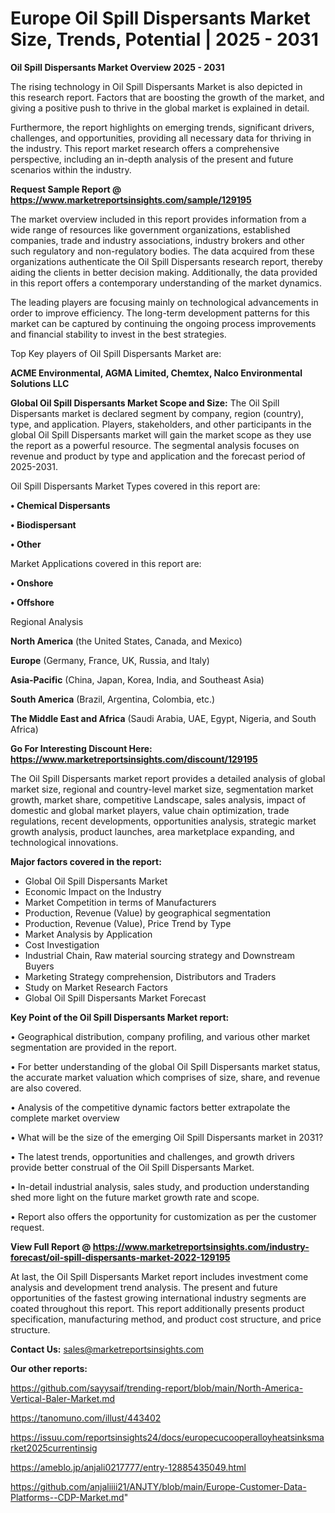 # Europe Oil Spill Dispersants Market Size, Trends, Potential | 2025 - 2031

<Strong> Oil Spill Dispersants Market Overview 2025 - 2031</strong>

The rising technology in Oil Spill Dispersants Market is also depicted in this research report. Factors that are boosting the growth of the market, and giving a positive push to thrive in the global market is explained in detail.

Furthermore, the report highlights on emerging trends, significant drivers, challenges, and opportunities, providing all necessary data for thriving in the industry. This report market research offers a comprehensive perspective, including an in-depth analysis of the present and future scenarios within the industry.

<strong>Request Sample Report @ <a href=https://www.marketreportsinsights.com/sample/129195>https://www.marketreportsinsights.com/sample/129195</a></strong>

The market overview included in this report provides information from a wide range of resources like government organizations, established companies, trade and industry associations, industry brokers and other such regulatory and non-regulatory bodies. The data acquired from these organizations authenticate the Oil Spill Dispersants research report, thereby aiding the clients in better decision making. Additionally, the data provided in this report offers a contemporary understanding of the market dynamics.

The leading players are focusing mainly on technological advancements in order to improve efficiency. The long-term development patterns for this market can be captured by continuing the ongoing process improvements and financial stability to invest in the best strategies.

Top Key players of Oil Spill Dispersants Market are:

<strong>ACME Environmental, AGMA Limited, Chemtex, Nalco Environmental Solutions LLC</strong>

<strong><b>Global Oil Spill Dispersants Market Scope and Size:</b></strong>
The Oil Spill Dispersants market is declared segment by company, region (country), type, and application. Players, stakeholders, and other participants in the global Oil Spill Dispersants market will gain the market scope as they use the report as a powerful resource. The segmental analysis focuses on revenue and product by type and application and the forecast period of 2025-2031.

Oil Spill Dispersants Market Types covered in this report are:

<strong>• Chemical Dispersants

• Biodispersant

• Other</strong>

Market Applications covered in this report are:

<strong>• Onshore

• Offshore</strong> 

Regional Analysis

<strong>North America</strong> (the United States, Canada, and Mexico)

<strong>Europe</strong> (Germany, France, UK, Russia, and Italy)

<strong>Asia-Pacific</strong> (China, Japan, Korea, India, and Southeast Asia)

<strong>South America</strong> (Brazil, Argentina, Colombia, etc.)

<strong>The Middle East and Africa</strong> (Saudi Arabia, UAE, Egypt, Nigeria, and South Africa)

<strong>Go For Interesting Discount Here: <a href=https://www.marketreportsinsights.com/discount/129195>https://www.marketreportsinsights.com/discount/129195</a></strong>

The Oil Spill Dispersants market report provides a detailed analysis of global market size, regional and country-level market size, segmentation market growth, market share, competitive Landscape, sales analysis, impact of domestic and global market players, value chain optimization, trade regulations, recent developments, opportunities analysis, strategic market growth analysis, product launches, area marketplace expanding, and technological innovations.

<strong><b>Major factors covered in the report:</b></strong>
<ul>
  <li>Global Oil Spill Dispersants Market </li>
  <li>Economic Impact on the Industry</li>
  <li>Market Competition in terms of Manufacturers</li>
  <li>Production, Revenue (Value) by geographical segmentation</li>
  <li>Production, Revenue (Value), Price Trend by Type</li>
  <li>Market Analysis by Application</li>
  <li>Cost Investigation</li>
  <li>Industrial Chain, Raw material sourcing strategy and Downstream Buyers</li>
  <li>Marketing Strategy comprehension, Distributors and Traders</li>
  <li>Study on Market Research Factors</li>
  <li>Global Oil Spill Dispersants Market Forecast</li>
</ul>

<strong><b>Key Point of the Oil Spill Dispersants Market report:</b></strong>

• Geographical distribution, company profiling, and various other market segmentation are provided in the report.

• For better understanding of the global Oil Spill Dispersants market status, the accurate market valuation which comprises of size, share, and revenue are also covered.

• Analysis of the competitive dynamic factors better extrapolate the complete market overview

• What will be the size of the emerging Oil Spill Dispersants market in 2031?

• The latest trends, opportunities and challenges, and growth drivers provide better construal of the Oil Spill Dispersants Market.

• In-detail industrial analysis, sales study, and production understanding shed more light on the future market growth rate and scope.

• Report also offers the opportunity for customization as per the customer request.

<strong><b>View Full Report @ <a href=https://www.marketreportsinsights.com/industry-forecast/oil-spill-dispersants-market-2022-129195>https://www.marketreportsinsights.com/industry-forecast/oil-spill-dispersants-market-2022-129195</a></b></strong>


At last, the Oil Spill Dispersants Market report includes investment come analysis and development trend analysis. The present and future opportunities of the fastest growing international industry segments are coated throughout this report. This report additionally presents product specification, manufacturing method, and product cost structure, and price structure.

<strong>Contact Us:</strong>
sales@marketreportsinsights.com

<strong>Our other reports:</strong>

<a href=https://github.com/sayysaif/trending-report/blob/main/North-America-Vertical-Baler-Market.md>https://github.com/sayysaif/trending-report/blob/main/North-America-Vertical-Baler-Market.md</a>

<a href=https://tanomuno.com/illust/443402>https://tanomuno.com/illust/443402</a>

<a href=https://issuu.com/reportsinsights24/docs/europecucooperalloyheatsinksmarket2025currentinsig>https://issuu.com/reportsinsights24/docs/europecucooperalloyheatsinksmarket2025currentinsig</a>

<a href=https://ameblo.jp/anjali0217777/entry-12885435049.html>https://ameblo.jp/anjali0217777/entry-12885435049.html</a>

<a href=https://github.com/anjaliiii21/ANJTY/blob/main/Europe-Customer-Data-Platforms--CDP-Market.md>https://github.com/anjaliiii21/ANJTY/blob/main/Europe-Customer-Data-Platforms--CDP-Market.md</a>"
